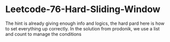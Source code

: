 # Leetcode-76-Hard-Sliding-Window
The hint is already giving enough info and logics, the hard pard here is how to set everything up correctly. In the solution from prodonik, we use a list and count to manage the conditions
